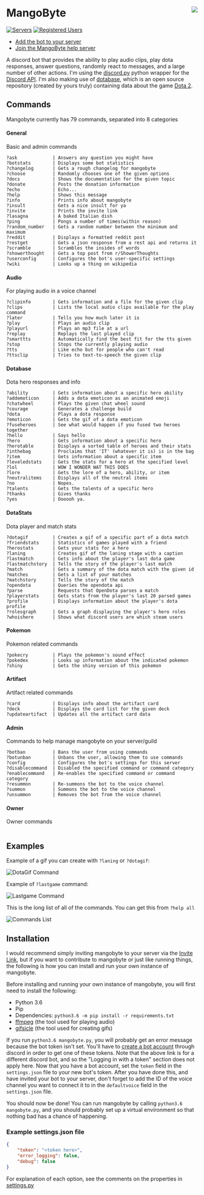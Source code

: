 # MangoByte<img align="right" src="/resource/images/readme/mangobyte.png"/>

[![Servers](https://img.shields.io/badge/dynamic/json.svg?label=servers&url=http%3A%2F%2Fdillerm.io%2Fshieldstats%2Fmangobyte.json&query=%24.servers&colorB=#4c1)](https://discordapp.com/oauth2/authorize?permissions=60480&scope=bot&client_id=213476188037971968)
[![Registered Users](https://img.shields.io/badge/dynamic/json.svg?label=registered%20users&url=http%3A%2F%2Fdillerm.io%2Fshieldstats%2Fmangobyte.json&query=%24.registered_users&colorB=#4c1)](https://discordapp.com/oauth2/authorize?permissions=60480&scope=bot&client_id=213476188037971968)

- [Add the bot to your server](https://discordapp.com/oauth2/authorize?permissions=60480&scope=bot&client_id=213476188037971968)
- [Join the MangoByte help server](https://discord.gg/d6WWHxx)

A discord bot that provides the ability to play audio clips, play dota responses, answer questions, randomly react to messages, and a large number of other actions. I'm using the [discord.py](https://github.com/Rapptz/discord.py) python wrapper for the [Discord API](https://discordapp.com/developers). I'm also making use of [dotabase](https://github.com/mdiller/dotabase), which is an open source repository (created by yours truly) containing data about the game [Dota 2](http://www.dota2.com).

## Commands

<!-- COMMANDS_START -->
Mangobyte currently has 79 commands, separated into 8 categories

#### General
Basic and admin commands

```
?ask             | Answers any question you might have                        
?botstats        | Displays some bot statistics                               
?changelog       | Gets a rough changelog for mangobyte                       
?choose          | Randomly chooses one of the given options                  
?docs            | Shows the documentation for the given topic                
?donate          | Posts the donation information                             
?echo            | Echo...                                                    
?help            | Shows this message                                         
?info            | Prints info about mangobyte                                
?insult          | Gets a nice insult for ya                                  
?invite          | Prints the invite link                                     
?lasagna         | A baked Italian dish                                       
?ping            | Pongs a number of times(within reason)                     
?random_number   | Gets a random number between the minimum and maximum       
?reddit          | Displays a formatted reddit post                           
?restget         | Gets a json response from a rest api and returns it        
?scramble        | Scrambles the insides of words                             
?showerthought   | Gets a top post from r/ShowerThoughts                      
?userconfig      | Configures the bot's user-specific settings                
?wiki            | Looks up a thing on wikipedia                              
```

#### Audio
For playing audio in a voice channel

```
?clipinfo        | Gets information and a file for the given clip             
?clips           | Lists the local audio clips available for the play command 
?later           | Tells you how much later it is                             
?play            | Plays an audio clip                                        
?playurl         | Plays an mp3 file at a url                                 
?replay          | Replays the last played clip                               
?smarttts        | Automatically find the best fit for the tts given          
?stop            | Stops the currently playing audio                          
?tts             | Like echo but for people who can't read                    
?ttsclip         | Tries to text-to-speech the given clip                     
```

#### Dotabase
Dota hero responses and info

```
?ability         | Gets information about a specific hero ability             
?addemoticon     | Adds a dota emoticon as an animated emoji                  
?chatwheel       | Plays the given chat wheel sound                           
?courage         | Generates a challenge build                                
?dota            | Plays a dota response                                      
?emoticon        | Gets the gif of a dota emoticon                            
?fuseheroes      | See what would happen if you fused two heroes together     
?hello           | Says hello                                                 
?hero            | Gets information about a specific hero                     
?herotable       | Displays a sorted table of heroes and their stats          
?inthebag        | Proclaims that 'IT' (whatever it is) is in the bag         
?item            | Gets information about a specific item                     
?leveledstats    | Gets the stats for a hero at the specified level           
?lol             | WOW I WONDER WAT THIS DOES                                 
?lore            | Gets the lore of a hero, ability, or item                  
?neutralitems    | Displays all of the neutral items                          
?no              | Nopes.                                                     
?talents         | Gets the talents of a specific hero                        
?thanks          | Gives thanks                                               
?yes             | Oooooh ya.                                                 
```

#### DotaStats
Dota player and match stats

```
?dotagif         | Creates a gif of a specific part of a dota match           
?friendstats     | Statistics of games played with a friend                   
?herostats       | Gets your stats for a hero                                 
?laning          | Creates gif of the laning stage with a caption             
?lastmatch       | Gets info about the player's last dota game                
?lastmatchstory  | Tells the story of the player's last match                 
?match           | Gets a summary of the dota match with the given id         
?matches         | Gets a list of your matches                                
?matchstory      | Tells the story of the match                               
?opendota        | Queries the opendota api                                   
?parse           | Requests that OpenDota parses a match                      
?playerstats     | Gets stats from the player's last 20 parsed games          
?profile         | Displays information about the player's dota profile       
?rolesgraph      | Gets a graph displaying the player's hero roles            
?whoishere       | Shows what discord users are which steam users             
```

#### Pokemon
Pokemon related commands

```
?pokecry         | Plays the pokemon's sound effect                           
?pokedex         | Looks up information about the indicated pokemon           
?shiny           | Gets the shiny version of this pokemon                     
```

#### Artifact
Artifact related commands

```
?card            | Displays info about the artifact card                      
?deck            | Displays the card list for the given deck                  
?updateartifact  | Updates all the artifact card data                         
```

#### Admin
Commands to help manage mangobyte on your server/guild

```
?botban          | Bans the user from using commands                          
?botunban        | Unbans the user, allowing them to use commands             
?config          | Configures the bot's settings for this server              
?disablecommand  | Disabled the specified command or command category         
?enablecommand   | Re-enables the specified command or command category       
?resummon        | Re-summons the bot to the voice channel                    
?summon          | Summons the bot to the voice channel                       
?unsummon        | Removes the bot from the voice channel                     
```

#### Owner
Owner commands

```
```

<!-- COMMANDS_END -->

## Examples

Example of a gif you can create with `?laning` or `?dotagif`:

![DotaGif Command](/resource/images/readme/dotagif.gif)

Example of `?lastgame` command:

![Lastgame Command](/resource/images/readme/lastgame.gif)

This is the long list of all of the commands. You can get this from `?help all`

![Commands List](/resource/images/readme/help_all.png)

## Installation

I would recommend simply inviting mangobyte to your server via the [Invite Link](https://discordapp.com/oauth2/authorize?permissions=60480&scope=bot&client_id=213476188037971968), but if you want to contribute to mangobyte or just like running things, the following is how you can install and run your own instance of mangobyte.

Before installing and running your own instance of mangobyte, you will first need to install the following:

* Python 3.6
* Pip
* Dependencies: `python3.6 -m pip install -r requirements.txt`
* [ffmpeg](https://ffmpeg.org) (the tool used for playing audio)
* [gifsicle](https://www.lcdf.org/gifsicle/) (the tool used for creating gifs)

If you run `python3.6 mangobyte.py`, you will probably get an error message because the bot token isn't set. You'll have to [create a bot account](https://twentysix26.github.io/Red-Docs/red_guide_bot_accounts/) through discord in order to get one of these tokens. Note that the above link is for a different discord bot, and so the "Logging in with a token" section does not apply here. Now that you have a bot account, set the `token` field in the `settings.json` file to your new bot's token. After you have done this, and have invited your bot to your server, don't forget to add the ID of the voice channel you want to connect it to in the `defaultvoice` field in the `settings.json` file.

You should now be done! You can run mangobyte by calling `python3.6 mangobyte.py`, and you should probably set up a virtual environment so that nothing bad has a chance of happening.

### Example settings.json file

```json
{
	"token": "<token here>",
	"error_logging": false,
	"debug": false
}
```
For explanation of each option, see the comments on the properties in [settings.py](cogs/utils/settings.py)
